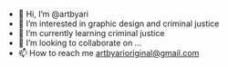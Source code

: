 - 👋 Hi, I’m @artbyari
- 👀 I’m interested in graphic design and criminal justice
- 🌱 I’m currently learning criminal justice
- 💞️ I’m looking to collaborate on ...
- 📫 How to reach me artbyarioriginal@gmail.com

<!---
artbyari/artbyari is a ✨ special ✨ repository because its `README.md` (this file) appears on your GitHub profile.
You can click the Preview link to take a look at your changes.
--->
